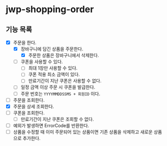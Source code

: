 # jwp-shopping-order

## 기능 목록

- [x] 주문을 한다.
    - [x] 장바구니에 담긴 상품을 주문한다.
        - [x] 주문한 상품은 장바구니에서 삭제한다.
    - [ ] 쿠폰을 사용할 수 있다.
        - [ ] 최대 1장만 사용할 수 있다.
        - [ ] 쿠폰 적용 최소 금액이 있다.
        - [ ] 만료기간이 지난 쿠폰은 사용할 수 없다.
    - [ ] 일정 금액 이상 주문 시 쿠폰을 발급한다.
    - [ ] 주문 번호는 `YYYYMMDDSSMS + 회원ID` 이다.
- [ ] 주문을 조회한다.
- [x] 주문을 상세 조회한다.
- [ ] 쿠폰을 조회한다.
    - [ ] 만료기간이 지난 쿠폰은 조회할 수 없다.
- [ ] 예외가 발생하면 ErrorCode를 반환한다.
- [ ] 상품을 수정할 때 이미 주문되어 있는 상품이면 기존 상품을 삭제하고 새로운 상품으로 추가한다.
